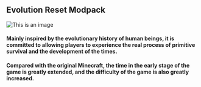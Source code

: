 ## Evolution Reset Modpack

![This is an image](https://s1.ax1x.com/2022/03/12/b7yOq1.png)

#### Mainly inspired by the evolutionary history of human beings, it is committed to allowing players to experience the real process of primitive survival and the development of the times. 

#### Compared with the original Minecraft, the time in the early stage of the game is greatly extended, and the difficulty of the game is also greatly increased.
